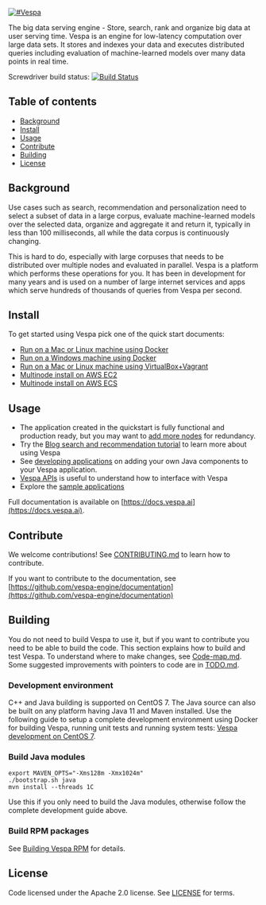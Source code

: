 <!-- Copyright Verizon Media. Licensed under the terms of the Apache 2.0 license. See LICENSE in the project root. -->

[![#Vespa](https://vespa.ai/assets/vespa-logo-color.png)](https://vespa.ai)

The big data serving engine - Store, search, rank and organize big data at user serving time.
Vespa is an engine for low-latency computation over large data sets.
It stores and indexes your data and executes distributed queries including evaluation of
machine-learned models over many data points in real time.

Screwdriver build status: [![Build Status](https://cd.screwdriver.cd/pipelines/6386/badge)](https://cd.screwdriver.cd/pipelines/6386)

## Table of contents

- [Background](#background)
- [Install](#install)
- [Usage](#usage)
- [Contribute](#contribute)
- [Building](#building)
- [License](#license)
   
## Background

Use cases such as search, recommendation and personalization need to select a subset of data in a large corpus,
evaluate machine-learned models over the selected data, organize and aggregate it and return it, typically in less
than 100 milliseconds, all while the data corpus is continuously changing. 

This is hard to do, especially with large corpuses that needs to be distributed over multiple nodes and evaluated in 
parallel. Vespa is a platform which performs these operations for you. It has been in development for many years 
and is used on a number of large internet services and apps which serve hundreds of thousands of queries from 
Vespa per second.

## Install

To get started using Vespa pick one of the quick start documents:

- [Run on a Mac or Linux machine using Docker](https://docs.vespa.ai/en/vespa-quick-start.html)
- [Run on a Windows machine using Docker](https://docs.vespa.ai/en/vespa-quick-start-windows.html)
- [Run on a Mac or Linux machine using VirtualBox+Vagrant](https://docs.vespa.ai/en/vespa-quick-start-centos.html)
- [Multinode install on AWS EC2](https://docs.vespa.ai/en/vespa-quick-start-multinode-aws.html)
- [Multinode install on AWS ECS](https://docs.vespa.ai/en/vespa-quick-start-multinode-aws-ecs.html)

## Usage 

- The application created in the quickstart is fully functional and production ready, but you may want to [add more nodes](https://docs.vespa.ai/en/multinode-systems.html) for redundancy.
- Try the [Blog search and recommendation tutorial](https://docs.vespa.ai/en/tutorials/blog-search.html) to learn more about using Vespa
- See [developing applications](https://docs.vespa.ai/en/jdisc/developing-applications.html) on adding your own Java components to your Vespa application.
- [Vespa APIs](https://docs.vespa.ai/en/api.html) is useful to understand how to interface with Vespa
- Explore the [sample applications](https://github.com/vespa-engine/sample-apps/tree/master)

Full documentation is available on [https://docs.vespa.ai](https://docs.vespa.ai).

## Contribute

We welcome contributions! See [CONTRIBUTING.md](CONTRIBUTING.md) to learn how to contribute.

If you want to contribute to the documentation, see
[https://github.com/vespa-engine/documentation](https://github.com/vespa-engine/documentation)


## Building

You do not need to build Vespa to use it, but if you want to contribute you need to be able to build the code.
This section explains how to build and test Vespa. To understand where to make changes, see [Code-map.md](Code-map.md).
Some suggested improvements with pointers to code are in [TODO.md](TODO.md).

### Development environment

C++ and Java building is supported on CentOS 7.
The Java source can also be built on any platform having Java 11 and Maven installed.
Use the following guide to setup a complete development environment using Docker
for building Vespa, running unit tests and running system tests:
[Vespa development on CentOS 7](https://github.com/vespa-engine/docker-image-dev#vespa-development-on-centos-7).

### Build Java modules

    export MAVEN_OPTS="-Xms128m -Xmx1024m"
    ./bootstrap.sh java
    mvn install --threads 1C

Use this if you only need to build the Java modules, otherwise follow the complete development guide above.

### Build RPM packages

See [Building Vespa RPM](docker/README.md#building-vespa-rpm) for details.


## License

Code licensed under the Apache 2.0 license. See [LICENSE](LICENSE) for terms.

